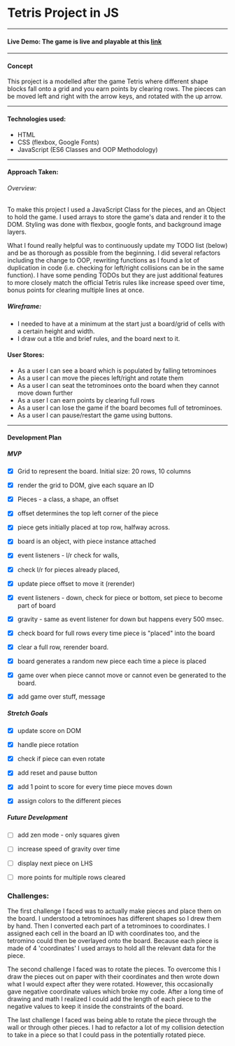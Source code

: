# Tetris Project in JS
---

#### Live Demo: The game is live and playable at this [link](https://monicaleep.github.io/P1/)
---

#### Concept

This project is a modelled after the game Tetris where different shape blocks fall onto a grid and you earn points by clearing rows. The pieces can be moved left and right with the arrow keys, and rotated with the up arrow.

---

#### Technologies used:
- HTML
- CSS (flexbox, Google Fonts)
- JavaScript (ES6 Classes and OOP Methodology)

---


#### Approach Taken:

###### Overview:

To make this project I used a JavaScript Class for the pieces, and an Object to hold the game. I used arrays to store the game's data and render it to the DOM. Styling was done with flexbox, google fonts, and background image layers.

What I found really helpful was to continuously update my TODO list (below) and be as thorough as possible from the beginning. I did several refactors including the change to OOP, rewriting functions as I found a lot of duplication in code (i.e. checking for left/right collisions can be in the same function). I have some pending TODOs but they are just additional features to more closely match the official Tetris rules like increase speed over time, bonus points for clearing multiple lines at once.

##### Wireframe:
- I needed to have at a minimum at the start just a board/grid of cells with a certain height and width.
- I draw out a title and brief rules, and the board next to it.

#### User Stores:
- As a user I can see a board which is populated by falling tetrominoes
- As a user I can move the pieces left/right and rotate them
- As a user I can seat the tetrominoes onto the board when they cannot move down further
- As a user I can earn points by clearing full rows
- As a user I can lose the game if the board becomes full of tetrominoes.
- As a user I can pause/restart the game using buttons.

---
#### Development Plan

##### MVP

- [x] Grid to represent the board. Initial size: 20 rows, 10 columns
- [x] render the grid to DOM, give each square an ID
- [x] Pieces - a class,  a shape, an offset
- [x] offset determines the top left corner of the piece
- [x] piece gets initially placed at top row, halfway across.
- [x] board is an object, with piece instance attached
- [x] event listeners - l/r check for walls,
- [x] check l/r for pieces already placed,
- [x] update piece offset to move it (rerender)
- [x] event listeners - down, check for piece or bottom, set piece to become part of board
- [x] gravity - same as event listener for down but happens every 500 msec.
- [x] check board for full rows every time piece is "placed" into the board
- [x] clear a full row, rerender board.
- [x] board generates a random new piece each time a piece is placed
- [x] game over when piece cannot move or cannot even be generated to the board.
- [x] add game over stuff, message


##### Stretch Goals
- [x] update score on DOM
- [x] handle piece rotation
- [x] check if piece can even rotate
- [x] add reset and pause button
- [x] add 1 point to score for every time piece moves down
- [x] assign colors to the different pieces


##### Future Development
- [ ] add zen mode - only squares given
- [ ] increase speed of gravity over time
- [ ] display next piece on LHS
- [ ] more points for multiple rows cleared



### Challenges:
The first challenge I faced was to actually make pieces and place them on the board. I understood a tetrominoes has different shapes so I drew them by hand. Then I converted each part of a tetrominoes to coordinates. I assigned each cell in the board an ID with coordinates too, and the tetromino could then be overlayed onto the board. Because each piece is made of 4 'coordinates' I used arrays to hold all the relevant data for the piece.

The second challenge I faced was to rotate the pieces. To overcome this I draw the pieces out on paper with their coordinates and then wrote down what I would expect after they were rotated. However, this occasionally gave negative coordinate values which broke my code. After a long time of drawing and math I realized I could add the length of each piece to the negative values to keep it inside the constraints of the board.

The last challenge I faced was being able to rotate the piece through the wall or through other pieces. I had to refactor a lot of my collision detection to take in a piece so that I could pass in the potentially rotated piece.
